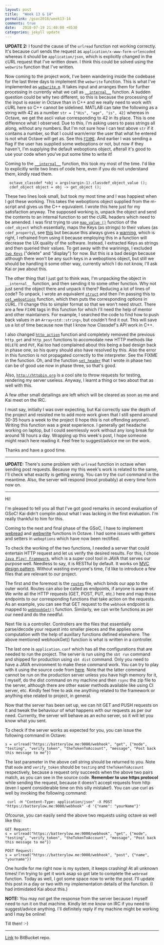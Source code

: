 ```yaml
---
layout: post
title:  "Week 13 & 14"
permalink: /gsoc2018/week13-14
comments: true
date:   2018-07-19 21:40:00 +0530
categories: jekyll update
---
```


**UPDATE 2:** I found the cause of the `urlread` function not working correctly. It's because curl sends the request as `application/x-www-form-urlencoded` whereas it should be `application/json`, which is explicitly changed in the cURL request that I've written down. I think this could be solved using the `webwrite` function that I've written.

Now coming to the project work, I've been wandering inside the codebase for the last three days to implement the `webwrite` function. This is what I've implemented as [`webwrite.m`](https://bitbucket.org/me_ydv_5/octave/src/default/scripts/miscellaneous/webwrite.m). It takes input and arranges them for further processing in currently what we call as [`__internal__`](https://bitbucket.org/me_ydv_5/octave/src/7b22a241cd5e265c323376b935e78d8182155dde/libinterp/corefcn/urlwrite.cc#lines-839) function. A sudden question could be why two different, so this is because the processing of the input is easier in Octave than in C++ and we really need to work with cURL here so C++ cannot be sidelined. MATLAB can take the following as a string with 42 as a number `str = ["His", "age", "is", 42]` whereas in Octave, we get the ascii value corresponding to 42 in its place. This is one difference what I observed. Due to this, I'm asking users to pass strings all along, without any numbers. But I'm not sure how I can test above `str` if it contains a number, so that I could warn/error the user that what he entered is not what Octave will get as. See this [`FIXME`](https://bitbucket.org/me_ydv_5/octave/src/7b22a241cd5e265c323376b935e78d8182155dde/scripts/miscellaneous/webwrite.m#lines-62). And earlier I was sending a flag if the user has supplied some weboptions or not, but now if they haven't, I'm supplying the default weboptions object, afterall it's good to use your code when you've put some time to write it! 

Coming to the [`__internal__`](https://bitbucket.org/me_ydv_5/octave/src/7b22a241cd5e265c323376b935e78d8182155dde/libinterp/corefcn/urlwrite.cc#lines-839) function, this took my most of the time. I'd like to explicitly write two lines of code here, even if you do not understand them, kindly read them.

```
  octave_classdef *obj = args(nargin-1).classdef_object_value ();
  cdef_object object = obj -> get_object ();
```

These two lines look small, but took my most time and I was happiest when I got these working. This takes the weboptions object supplied from the m-script and gives us the C++ equivalent. I wrote this here just for my satisfaction anyway. The supposed working is, unpack the object and send the contents to an internal function to set the cURL headers which need to be amended. I was first trying to use [`map_value ()`](http://octave.org/doxygen/4.0/d4/d6c/classcdef__object.html#a1e1f017e8766d4c475b9b74aca0f767b) function of the `cdef_object` which essentially, maps the Keys (as strings) to their values (as `cdef_property`), see [this](https://hg.savannah.gnu.org/hgweb/octave/file/74fbe0d91994/libinterp/octave-value/ov-classdef.cc#l1234) but because this always gives a [warning](https://hg.savannah.gnu.org/hgweb/octave/file/74fbe0d91994/libinterp/octave-value/ov-classdef.cc#l1238), which is right, I refrained from using it because employing this in a function will decrease the UX quality of the software. Instead, I extracted Keys as strings and then queried their values. To get away with the warinings, I excluded [`two Keys`](https://bitbucket.org/me_ydv_5/octave/src/7b22a241cd5e265c323376b935e78d8182155dde/libinterp/corefcn/urlwrite.cc#lines-897) ("delete" and "display") for now. But this is a bad design because although there won't be any such keys in a weboptions object, but still we should be handling it some other way, currently which I do not know, I'll ask Kai or jwe about this.

The other thing that I just got to think was, I'm unpacking the object in `__internal__` function, and then sending it to some other function. Why not just send the object there and unpack it there? Reducing a lot of lines of code? To unpack, I wrote an equivalent [`struct`](https://bitbucket.org/me_ydv_5/octave/src/7b22a241cd5e265c323376b935e78d8182155dde/liboctave/util/url-transfer.h#lines-44) and then I'm passing this to [`set_weboptions`](https://bitbucket.org/me_ydv_5/octave/src/7b22a241cd5e265c323376b935e78d8182155dde/liboctave/util/url-transfer.cc#lines-752) function, which then puts the corresponding options in cURL. I'll change this to simpler format so that we won't need struct. There are a few `FIXME` tags in this function for which I'll need the help of mentor and other maintainers. For example, I searched the code to find how to push back values in an `Array<std::string>`, but couldn't find it out. This will save us a lot of time because now that I know how Classdef's API work in C++.

I also changed [`http_action`](https://bitbucket.org/me_ydv_5/octave/src/7b22a241cd5e265c323376b935e78d8182155dde/liboctave/util/url-transfer.cc#lines-645) function and completely removed the previous `http_get` and `http_post` functions to accomodate new HTTP methods like `DELETE` and `PUT`, Kai too had complained about this being a bad design back in phase one, so his query should also have resolved by this. Also the error in this function is not propagated correctly to the interpreter. See the FIXME in the function. Oh, and the function [`set_header`](https://bitbucket.org/me_ydv_5/octave/src/7b22a241cd5e265c323376b935e78d8182155dde/liboctave/util/url-transfer.cc#lines-704) that I wrote in phase two can be of good use now in phase three, so that's good.

Also, [`http://httpbin.org`](http://httpbin.org) is a cool site to throw requests for testing, rendering my server useless. Anyway, I learnt a thing or two about that as well with this.

A few other small detailings are left which will be cleared as soon as me and Kai meet on the IRC.

I must say, initially I was over expecting, but Kai correctly saw the depth of the project and resisted me to add more work given that I still spend around 30-35 hours a week to the project (I hope this is not offending anyone!). Writing this function was a great experience. I generally get headache working on laptop, but I could seemlessly work without any long break for around 18 hours a day. Wrapping up this week's post, I hope someone might reach here reading it. Feel free to suggest/advice me on the work.

Thanks and have a good time.

****

**UPDATE:** There's some problem with `urlread` function in octave when sending post requests. Because my this week's work is related to the same, I'll check what exactly is getting wrong. You can try the curl command in the meantime. Also, the server will respond (most probably) at every time form now on.

****

Hi!

I'm pleased to tell you all that I've got good remarks in second evaluation of GSoC! Kai didn't complin about what I was lacking in the first evaluation. I'm really thankful to him for this.

Coming to the next and final phase of the GSoC, I have to implement [webread](https://in.mathworks.com/help/matlab/ref/webread.html) and [webwrite](https://in.mathworks.com/help/matlab/ref/webwrite.html) functions in Octave. I had some issues with getters and setters in `weboptions` which have now been rectified.

To check the working of the two functions, I needed a server that could entertain HTTP request and let us verify the desired results. For this, I chose [`Java Play! Framework`](https://www.playframework.com/), which is a super cool tool in JAVA that serves our purpose well. Needless to say, it is RESTful by default. It works on [MVC design pattern](https://en.wikipedia.org/wiki/Model%E2%80%93view%E2%80%93controller). Without wasting everyone's time, I'd like to introduce a few files that are relevant to our project.

The first and the foremost is the [`routes`](https://bitbucket.org/me_ydv_5/server_code/src/master/conf/routes) file, which binds our app to the outer world. Routes can also be called as endpoints, if anyone is aware of. We write all the HTTP requests (GET, POST, PUT, etc.) here and map those endpoints to our corresponding functions that take action on the requests. As an example, you can see that GET request to the `webhook` endpoint is mapped to [`webhookGet()`](https://bitbucket.org/me_ydv_5/server_code/src/7da1bc07f3384c270920d705a0e1a44dc12bce32/app/controllers/HomeController.java#lines-30) function. Similarly, we can write functions as per our need and do the needful.

Next file is a controller. Controllers are the files that essentially parse/decode your request into smaller pieces and the applies some computation with the help of auxillary functions defined elsewhere. The above mentioned webhookGet() function is what is written in a controller.

The last one is `application.conf` which has all the configurations that are needed to run the project. The server is run using the `sbt run` command and shipped for production using `sbt dist` command. Only you need to have a JAVA environment to make these command work. You can try to play with it using the source code from [here](https://bitbucket.org/me_ydv_5/server_code/src). Note that the latter command cannot be run on the production server unless you have high memory for it, I myself, do the dist command on my machine and then `rsync` the zip file to the server, although there are other easier methods available like using CI server, etc. Kindly feel free to ask me anything related to the framework or anything else related to project, in general.

Now that the server has been set up, we can hit GET and PUSH requests on it and tweak the behaviour of what happens with our requests as per our need. Currently, the server will behave as an echo server, so it will let you know what you sent.

To check if the server works as expected for you, you can issue the following command in Octave:


`s = urlread("https://batterylow.me:9000/webhook", "get", {"mode", "testing", "verify_token", "theTokenToAccount", "message", "Post back this message to me"})`

The last parameter in the above cell string should be returned to you. Note that `mode` and `verify_token` should be `testing` and `theTokenToAccount` respectively, because a request only succeeds when the above two pairs match, as you can see in the source code. **Remember to use https protocol** while sending the request, because it doesn't accept requests from http (even I spent considerable time on this silly mistake!). You can use curl as well by invoking the following command:

` curl -H "Content-Type: application/json" -X POST "https://batterylow.me:9000/webhook" -d '{"name": "yourName"}'`

Ofcourse, you can easily send the above two requests using octave as well like this:

```
GET Request:
s = urlread("https://batterylow.me:9000/webhook", "get", {"mode", "testing", "verify_token", "theTokenToAccount", "message", "Post back this message to me"})

POST Request:
s = urlread("https://batterylow.me:9000/webhook", "post", {"name", "yourname"})
```

One hurdle for me right now is my system, it keeps crashing! At all unknown times! I'm trying to get it work asap so got late to complete the `webread` function. Today as well, I got some space now to write the post. I'll update this post in a day or two with my implementation details of the function. (I had intimidated Kai about this.)

**NOTE:** You may _not_ get the response from the server because I myself need to run it on that machine. Kindly let me know on IRC if you need to suggest/advice anything. I'll definitely reply if my machine might be working and I may be online!

Till then! :-)

****

[Link](https://bitbucket.org/me_ydv_5/octave/commits/branch/ocs) to BitBucket repo.
